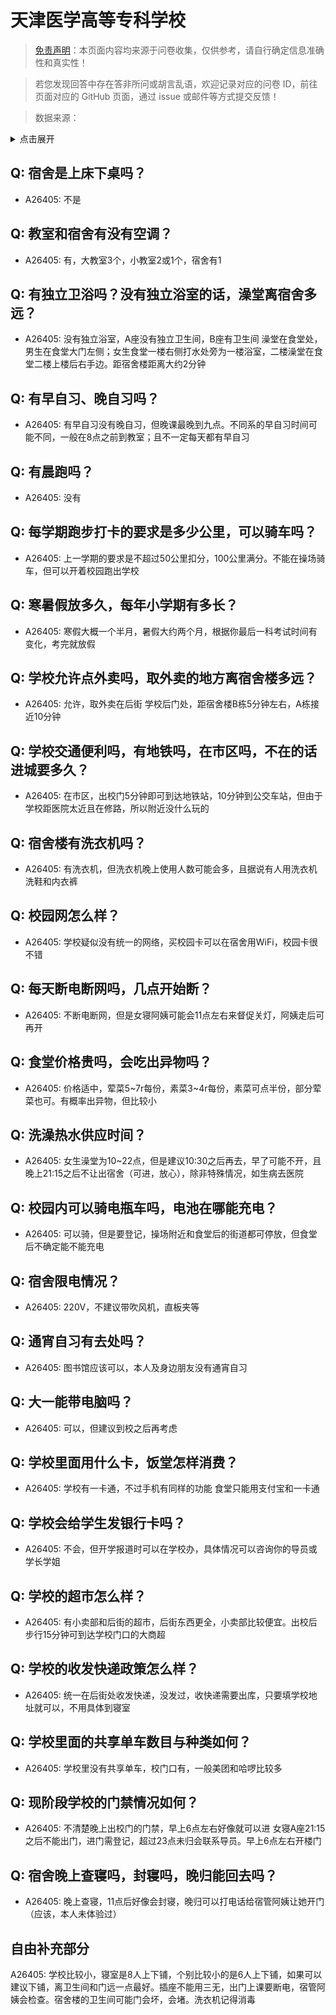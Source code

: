 # 天津医学高等专科学校

> [免责声明](https://colleges.chat/#_3)：本页面内容均来源于问卷收集，仅供参考，请自行确定信息准确性和真实性！

> 若您发现回答中存在答非所问或胡言乱语，欢迎记录对应的问卷 ID，前往页面对应的 GitHub 页面，通过 issue 或邮件等方式提交反馈！

> 数据来源：

<details><summary>点击展开</summary>
<ul>
<li>A26405: 匿名 (2024 年 08 月)</li>
</ul>
</details>

## Q: 宿舍是上床下桌吗？

- A26405: 不是

## Q: 教室和宿舍有没有空调？

- A26405: 有，大教室3个，小教室2或1个，宿舍有1

## Q: 有独立卫浴吗？没有独立浴室的话，澡堂离宿舍多远？

- A26405: 没有独立浴室，A座没有独立卫生间，B座有卫生间
澡堂在食堂处，男生在食堂大门左侧；女生食堂一楼右侧打水处旁为一楼浴室，二楼澡堂在食堂二楼上楼后右手边。距宿舍楼距离大约2分钟

## Q: 有早自习、晚自习吗？

- A26405: 有早自习没有晚自习，但晚课最晚到九点。不同系的早自习时间可能不同，一般在8点之前到教室；且不一定每天都有早自习

## Q: 有晨跑吗？

- A26405: 没有

## Q: 每学期跑步打卡的要求是多少公里，可以骑车吗？

- A26405: 上一学期的要求是不超过50公里扣分，100公里满分。不能在操场骑车，但可以开着校园跑出学校

## Q: 寒暑假放多久，每年小学期有多长？

- A26405: 寒假大概一个半月，暑假大约两个月，根据你最后一科考试时间有变化，考完就放假

## Q: 学校允许点外卖吗，取外卖的地方离宿舍楼多远？

- A26405: 允许，取外卖在后街 学校后门处，距宿舍楼B栋5分钟左右，A栋接近10分钟

## Q: 学校交通便利吗，有地铁吗，在市区吗，不在的话进城要多久？

- A26405: 在市区，出校门5分钟即可到达地铁站，10分钟到公交车站，但由于学校距医院太近且在修路，所以附近没什么玩的

## Q: 宿舍楼有洗衣机吗？

- A26405: 有洗衣机，但洗衣机晚上使用人数可能会多，且据说有人用洗衣机洗鞋和内衣裤

## Q: 校园网怎么样？

- A26405: 学校疑似没有统一的网络，买校园卡可以在宿舍用WiFi，校园卡很不错

## Q: 每天断电断网吗，几点开始断？

- A26405: 不断电断网，但是女寝阿姨可能会11点左右来督促关灯，阿姨走后可再开

## Q: 食堂价格贵吗，会吃出异物吗？

- A26405: 价格适中，荤菜5\~7r每份，素菜3\~4r每份，素菜可点半份，部分荤菜也可。有概率出异物，但比较小

## Q: 洗澡热水供应时间？

- A26405: 女生澡堂为10\~22点，但是建议10:30之后再去，早了可能不开，且晚上21:15之后不让出宿舍（可进，放心），除非特殊情况，如生病去医院

## Q: 校园内可以骑电瓶车吗，电池在哪能充电？

- A26405: 可以骑，但是要登记，操场附近和食堂后的街道都可停放，但食堂后不确定能不能充电

## Q: 宿舍限电情况？

- A26405: 220V，不建议带吹风机，直板夹等

## Q: 通宵自习有去处吗？

- A26405: 图书馆应该可以，本人及身边朋友没有通宵自习

## Q: 大一能带电脑吗？

- A26405: 可以，但建议到校之后再考虑

## Q: 学校里面用什么卡，饭堂怎样消费？

- A26405: 学校有一卡通，不过手机有同样的功能
食堂只能用支付宝和一卡通

## Q: 学校会给学生发银行卡吗？

- A26405: 不会，但开学报道时可以在学校办，具体情况可以咨询你的导员或学长学姐

## Q: 学校的超市怎么样？

- A26405: 有小卖部和后街的超市，后街东西更全，小卖部比较便宜。出校后步行15分钟可到达学校门口的大商超

## Q: 学校的收发快递政策怎么样？

- A26405: 统一在后街处收发快递，没发过，收快递需要出库，只要填学校地址就可以，不用具体到寝室

## Q: 学校里面的共享单车数目与种类如何？

- A26405: 学校里没有共享单车，校门口有，一般美团和哈啰比较多

## Q: 现阶段学校的门禁情况如何？

- A26405: 不清楚晚上出校门的门禁，早上6点左右好像就可以进
女寝A座21:15之后不能出门，进门需登记，超过23点未归会联系导员。早上6点左右开楼门

## Q: 宿舍晚上查寝吗，封寝吗，晚归能回去吗？

- A26405: 晚上查寝，11点后好像会封寝，晚归可以打电话给宿管阿姨让她开门（应该，本人未体验过）

## 自由补充部分

A26405: 学校比较小，寝室是8人上下铺，个别比较小的是6人上下铺，如果可以建议下铺，离卫生间和门远一点最好。插座不能用三无，出门上课要断电，宿管阿姨会检查。宿舍楼的卫生间可能门会坏，会堵。洗衣机记得消毒